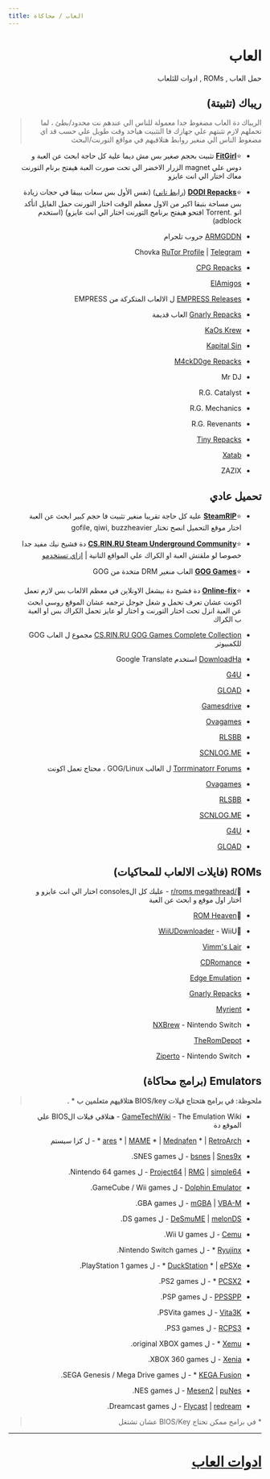 ```yaml
---
title: العاب / محاكاة
---
```


<div dir="rtl">

# العاب 
حمل العاب , ROMs , ادوات للئلعاب

## ريباك (تثبيتة) 
> الريباك دة العاب مضغوط جدا معمولة للناس الي عندهم نت محدود/بطئ ، لما تحملهم لازم تثبتهم علي جهازك فا التثبيت هياخد وقت طويل علي حسب قد اي مضغوط
الناس الي منغير روابط هتلاقيهم في مواقع التورنت/البحث  

* ⭐**[FitGirl](https://fitgirl-repacks.site)** تثبيت بحجم صغير بس مش ديما علية كل حاجة ابحث عن العبة و دوس علي magnet الزرار الاخضر الي تحت صورت العبة هيفتح برنام التورنت معاك اختار الي انت عايزو

* ⭐**[DODI Repacks](https://dodi-repacks.site/)** ([رابط تاني](https://dodi-repacks.download/)) (نفس الأول بس سعات بيبقا في حجات زيادة بس مساحة بتبقا اكبر من الاول معظم الوقت اختار التورنت حمل الفايل اتأكد انو .Torrent افتحو هيفتح برنامج التورنت اختار الي انت عايزو) (استخدم adblock)

* [ARMGDDN](https://t.me/ARMGDDNGames) جروب تلجرام

* Chovka [RuTor Profile](http://rutor.info/browse/0/0/1642915/0) | [Telegram](https://repack.info/)
 
* [CPG Repacks](https://cpgrepacks.site) 
 
* [ElAmigos](https://elamigos.site)

* [EMPRESS Releases](https://telegra.ph/empress-biography-07-15) ل الالعاب المتكركة من EMPRESS

* [Gnarly Repacks](https://rentry.org/gnarly_repacks) العاب قديمة
 
* [KaOs Krew](https://kaoskrew.org/)
 
* [Kapital Sin](https://www.kapitalsin.com/forum/)

* [M4ckD0ge Repacks](https://m4ckd0ge-repacks.site/)

* Mr DJ

* R.G. Catalyst 

* R.G. Mechanics
 
* R.G. Revenants

* [Tiny Repacks](https://www.tiny-repacks.win/)

* [Xatab](https://byxatab.com)

* ZAZIX

## تحميل عادي 

* ⭐**[SteamRIP](https://steamrip.com)** علية كل حاجة تقريبا منغير تثبيت فا حجم كبير ابحث عن العبة اختار موقع التحميل انصح تختار gofile, qiwi, buzzheavier

* ⭐**[CS.RIN.RU Steam Underground Community](https://cs.rin.ru/forum/)** دة فشيخ نيك مفيد جدا خصوصا لو ملقتش العبة او الكراك علي المواقع التانية | [ازاي تستخدمو](https://rentry.co/ourserversmegathreadhowtousecsrinru)

* ⭐**[GOG Games](https://www.gog-games.to)** العاب منغير DRM متخدة من GOG

* ⭐**[Online-fix](https://online-fix.me)** دة فشيخ دة بيشغل الاونلاين في معظم الالعاب بس لازم تعمل اكونت عشان تعرف تحمل و شغل جوجل ترجمه عشان الموقع روسي ابحث عن العبة انزل تحت اختار التورنت و اختار لو عايز تحمل الكراك بس او العبة ب الكراك

* [CS.RIN.RU GOG Games Complete Collection](https://cs.rin.ru/forum/viewtopic.php?f=38&t=136823) مجموع ل العاب GOG للكمبيوتر

* [DownloadHa](https://www.downloadha.com/category/%d8%a8%d8%a7%d8%b2%db%8c-%da%a9%d8%a7%d9%85%d9%be%db%8c%d9%88%d8%aa%d8%b1-pc-computer-game/) استخدم Google Translate 
 
* [G4U](https://g4u.to/)

* [GLOAD](https://gload.cc/)

* [Gamesdrive](https://gamesdrive.net)

* [Ovagames](http://www.ovagames.com/)

* [RLSBB](https://rlsbb.ru)
 
* [SCNLOG.ME](https://scnlog.me/) 

* [Torrminatorr Forums](https://forum.torrminatorr.com) ل العالب GOG/Linux ، محتاج تعمل اكونت
  
* [Ovagames](http://www.ovagames.com/)

* [RLSBB](https://rlsbb.ru)
 
* [SCNLOG.ME](https://scnlog.me/)  

* [G4U](https://g4u.to/)

* [GLOAD](https://gload.cc/)

## ROMs (فايلات الالعاب للمحاكيات) 

* 🌟[/r/roms megathread](https://r-roms.gitlab.io/megathread/) - عليك كل الconsoles اختار الي انت عايزو و اختار اول موقع و ابحث عن العبة
 
* 🌟[ROM Heaven](https://romheaven.com/)

* 🌟[WiiUDownloader](https://github.com/Xpl0itU/WiiUDownloader) - WiiU

* [Vimm's Lair](https://vimm.net/?p=vault)

* [CDRomance](https://cdromance.com/)

* [Edge Emulation](https://edgeemu.net)

* [Gnarly Repacks](https://rentry.org/gnarly_repacks)

* [Myrient](https://myrient.erista.me/)

* [NXBrew](https://nxbrew.com) - Nintendo Switch

* [TheRomDepot](https://theromdepot.com)

* [Ziperto](https://www.ziperto.com) - Nintendo Switch 

## Emulators (برامج محاكاة) 
> **ملحوظة: في برامج هتحتاج فيلات BIOS/key هتلاقيهم متعلمين ب \* .**

* [GameTechWiki](https://emulation.gametechwiki.com/) - The Emulation Wiki - هتلاقي فيلات الBIOS علي الموقع دة

* [ares](https://ares-emu.net/) \* | [MAME](https://www.mamedev.org/index.php) \* | [Mednafen](https://mednafen.github.io/) \* | [RetroArch](https://www.retroarch.com/) \* - ل كزا سيستم
 
* [bsnes](https://github.com/bsnes-emu/bsnes) | [Snes9x](https://www.snes9x.com/) - ل SNES games.
 
* [Project64](https://www.pj64-emu.com/) | [RMG](https://github.com/Rosalie241/RMG) | [simple64](https://simple64.github.io/) - ل Nintendo 64 games.
 
* [Dolphin Emulator](https://dolphin-emu.org/) - ل GameCube / Wii games.
 
* [mGBA](https://mgba.io/) | [VBA-M](https://vba-m.com/) - ل GBA games.
 
* [DeSmuME](https://desmume.org/) | [melonDS](https://melonds.kuribo64.net/) - ل DS games.
 
* [Cemu](http://cemu.info/) - ل Wii U games.
 
* [Ryujinx](https://ryujinx.org/) \* - ل Nintendo Switch games.
 
* [DuckStation](https://www.duckstation.org/) \* | [ePSXe](https://www.epsxe.com/) \* - ل PlayStation 1 games.
 
* [PCSX2](https://pcsx2.net/) \* - ل PS2 games.
 
* [PPSSPP](https://www.ppsspp.org/index.html) - ل PSP games.
 
* [Vita3K](https://vita3k.org/) - ل PSVita games.
 
* [RCPS3](https://rpcs3.net/) - ل PS3 games.
 
* [Xemu](https://xemu.app/) \* - ل original XBOX games.
 
* [Xenia](https://xenia.jp/) - ل XBOX 360 games.
 
* [KEGA Fusion](https://www.carpeludum.com/kega-fusion/) \* - ل SEGA Genesis / Mega Drive games.
 
* [Mesen2](https://github.com/SourMesen/Mesen2) | [puNes](https://github.com/punesemu/puNES) - ل NES games.
 
* [Flycast](https://github.com/flyinghead/flycast) | [redream](https://redream.io/) - ل Dreamcast games.
 
> \* في برامج ممكن تحتاج BIOS/Key عشان تشتغل

***

# [ادوات العاب](/Gaming-Tools)

</div>